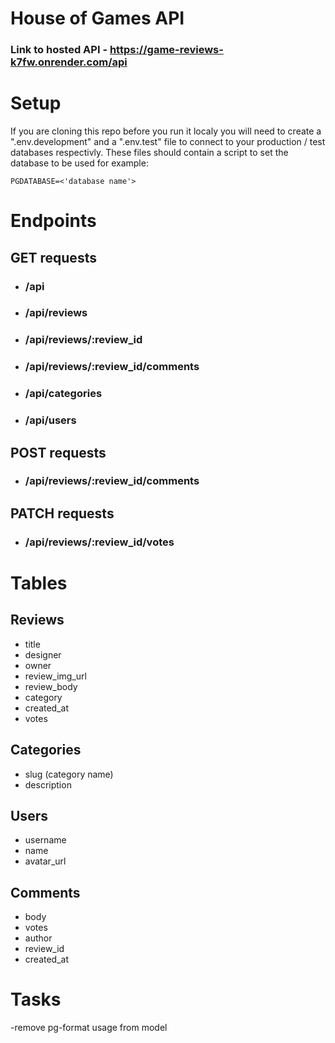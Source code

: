 # House of Games API

### Link to hosted API - https://game-reviews-k7fw.onrender.com/api

# Setup

If you are cloning this repo before you run it localy you will need to create a ".env.development" and a ".env.test" file to connect to your production / test databases respectivly. These files should contain a script to set the database to be used for example:

```psql
PGDATABASE=<'database name'>
```

# Endpoints

## GET requests

- ### /api
- ### /api/reviews
- ### /api/reviews/:review_id
- ### /api/reviews/:review_id/comments
- ### /api/categories
- ### /api/users

## POST requests

- ### /api/reviews/:review_id/comments

## PATCH requests

- ### /api/reviews/:review_id/votes

# Tables

## Reviews

- title
- designer
- owner
- review_img_url
- review_body
- category
- created_at
- votes

## Categories

- slug (category name)
- description

## Users

- username
- name
- avatar_url

## Comments

- body
- votes
- author
- review_id
- created_at

# Tasks

-remove pg-format usage from model
